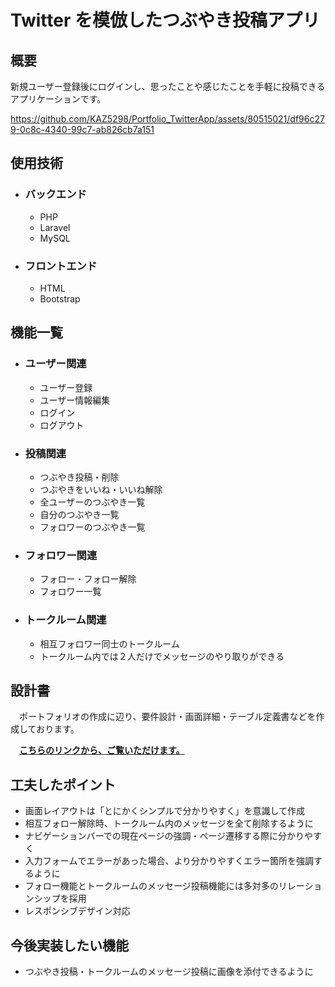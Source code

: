 # Twitter を模倣したつぶやき投稿アプリ

## 概要
新規ユーザー登録後にログインし、思ったことや感じたことを手軽に投稿できるアプリケーションです。

https://github.com/KAZ5298/Portfolio_TwitterApp/assets/80515021/df96c279-0c8c-4340-99c7-ab826cb7a151

## 使用技術
- ### バックエンド
  - PHP
  - Laravel
  - MySQL

- ### フロントエンド
  - HTML
  - Bootstrap

## 機能一覧
  - ### ユーザー関連
    - ユーザー登録
    - ユーザー情報編集
    - ログイン
    - ログアウト

  - ### 投稿関連
    - つぶやき投稿・削除
    - つぶやきをいいね・いいね解除
    - 全ユーザーのつぶやき一覧
    - 自分のつぶやき一覧
    - フォロワーのつぶやき一覧

  - ### フォロワー関連
    - フォロー・フォロー解除
    - フォロワー一覧

  - ### トークルーム関連
    - 相互フォロワー同士のトークルーム
    - トークルーム内では２人だけでメッセージのやり取りができる

## 設計書

　ポートフォリオの作成に辺り、要件設計・画面詳細・テーブル定義書などを作成しております。
 
 　**[こちらのリンクから、ご覧いただけます。](doc)**

## 工夫したポイント
+ 画面レイアウトは「とにかくシンプルで分かりやすく」を意識して作成
+ 相互フォロー解除時、トークルーム内のメッセージを全て削除するように
+ ナビゲーションバーでの現在ページの強調・ページ遷移する際に分かりやすく
+ 入力フォームでエラーがあった場合、より分かりやすくエラー箇所を強調するように
+ フォロー機能とトークルームのメッセージ投稿機能には多対多のリレーションシップを採用
+ レスポンシブデザイン対応

## 今後実装したい機能
+ つぶやき投稿・トークルームのメッセージ投稿に画像を添付できるように
  
